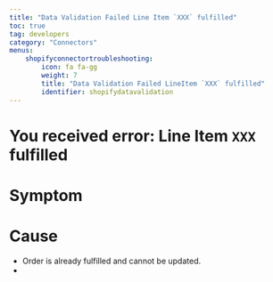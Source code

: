 ```yaml
---
title: "Data Validation Failed Line Item `XXX` fulfilled"
toc: true
tag: developers
category: "Connectors"
menus: 
    shopifyconnectortroubleshooting:
        icon: fa fa-gg
        weight: 7
        title: "Data Validation Failed LineItem `XXX` fulfilled"
        identifier: shopifydatavalidation
---
```





# You received error: Line Item `XXX` fulfilled

# Symptom

# Cause
- Order is already fulfilled and cannot be updated.
- 






